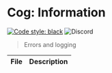 # Cog: Information

[![Code style: black](https://img.shields.io/badge/code%20style-black-000000.svg?style=for-the-badge)](https://github.com/psf/black)
![Discord](https://img.shields.io/discord/638802665467543572?style=plastic&logo=discord&logoColor=white&label=SSEF&labelColor=blue&color=blue)

> Errors and logging

| File        | Description                                               |
| ----------- | --------------------------------------------------------- |

